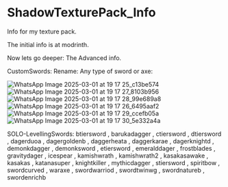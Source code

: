 # ShadowTexturePack_Info
Info for my texture pack.

The initial info is at modrinth.


Now lets go deeper:
The Advanced info.

CustomSwords:
Rename:
  Any type of sword or axe:
  
  
  
  
  
  
  
  
  
  
  
  
  
  
  
  
  
  
  
  
  
  ![WhatsApp Image 2025-03-01 at 19 17 25_c13be574](https://github.com/user-attachments/assets/5969c603-56bb-49bd-8fd8-00fed4b862a2)
  ![WhatsApp Image 2025-03-01 at 19 17 27_8103b956](https://github.com/user-attachments/assets/68098251-772c-43f1-a6ee-fc52589ea9da)
  ![WhatsApp Image 2025-03-01 at 19 17 28_99e689a8](https://github.com/user-attachments/assets/0d5a5c96-92b2-452a-98ab-e89079b1a85a)
  ![WhatsApp Image 2025-03-01 at 19 17 26_6495aaf2](https://github.com/user-attachments/assets/9c53f7b3-7fdd-48ff-9727-709862c3da0b)
  ![WhatsApp Image 2025-03-01 at 19 17 29_ccefb05a](https://github.com/user-attachments/assets/96fb4d10-2308-4b5b-a552-3670b9be2f01)
  ![WhatsApp Image 2025-03-01 at 19 17 30_5e332a4a](https://github.com/user-attachments/assets/4a783486-1cea-4cfc-85e3-b422505863b0)

SOLO-LevellingSwords:
 btiersword , barukadagger , ctiersword , dtiersword , dagerduoa , dagergoldenb , daggerheata , daggerkarae , dagerknightd , demonkdagger , demonksword , etiersword , emeralddager , frostblades , 
 gravitydager , icespear , kamishwrath , kamishwrath2 , kasakasawake , kasakas , katanasuper , knightkiller , mythicdagger , stiersword , spiritbow , swordcurved , waraxe , swordwarriod ,
 swordtwinwg , swordnatureb , swordenrichb
 
